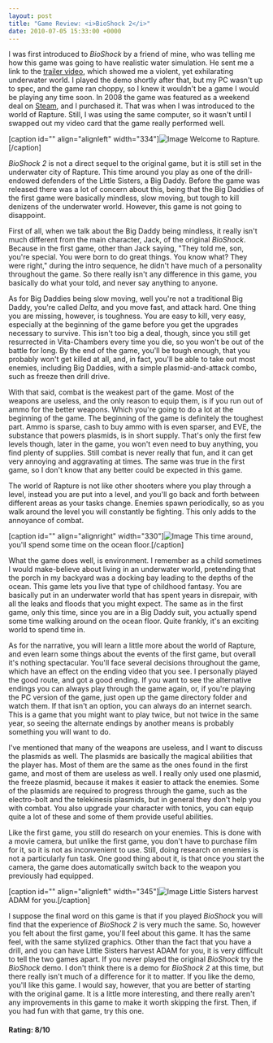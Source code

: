 ```yaml
---
layout: post
title: "Game Review: <i>BioShock 2</i>"
date: 2010-07-05 15:33:00 +0000
---
```

I was first introduced to <i>BioShock</i> by a friend of mine, who was telling me how this game was going to have realistic water simulation. He sent me a link to the <a href="http://www.gamespot.com/pc/action/bioshock/video/6158897/bioshock-official-trailer-1?tag=videos%3Btitle%3B4">trailer video</a>, which showed me a violent, yet exhilarating underwater world. I played the demo shortly after that, but my PC wasn't up to spec, and the game ran choppy, so I knew it wouldn't be a game I would be playing any time soon. In 2008 the game was featured as a weekend deal on <a href="http://www.steampowered.com">Steam</a>, and I purchased it. That was when I was introduced to the world of Rapture. Still, I was using the same computer, so it wasn't until I swapped out my video card that the game really performed well.

[caption id="" align="alignleft" width="334"]![Image](/https://www.jackeverett.com/rc_files/b/s/bshock21.JPG) Welcome to Rapture.[/caption]

<i>BioShock 2</i> is not a direct sequel to the original game, but it is still set in the underwater city of Rapture. This time around you play as one of the drill-endowed defenders of the Little Sisters, a Big Daddy. Before the game was released there was a lot of concern about this, being that the Big Daddies of the first game were basically mindless, slow moving, but tough to kill denizens of the underwater world. However, this game is not going to disappoint.

First of all, when we talk about the Big Daddy being mindless, it really isn't much different from the main character, Jack, of the original <i>BioShock</i>. Because in the first game, other than Jack saying, "They told me, son, you're special. You were born to do great things. You know what? They were right," during the intro sequence, he didn't have much of a personality throughout the game. So there really isn't any difference in this game, you basically do what your told, and never say anything to anyone.

As for Big Daddies being slow moving, well you're not a traditional Big Daddy, you're called <i>Delta</i>, and you move fast, and attack hard. One thing you are missing, however, is toughness. You are easy to kill, very easy, especially at the beginning of the game before you get the upgrades necessary to survive. This isn't too big a deal, though, since you still get resurrected in Vita-Chambers every time you die, so you won't be out of the battle for long. By the end of the game, you'll be tough enough, that you probably won't get killed at all, and, in fact, you'll be able to take out most enemies, including Big Daddies, with a simple plasmid-and-attack combo, such as freeze then drill drive.

With that said, combat is the weakest part of the game. Most of the weapons are useless, and the only reason to equip them, is if you run out of ammo for the better weapons. Which you're going to do a lot at the beginning of the game. The beginning of the game is definitely the toughest part. Ammo is sparse, cash to buy ammo with is even sparser, and EVE, the substance that powers plasmids, is in short supply. That's only the first few levels though, later in the game, you won't even need to buy anything, you find plenty of supplies. Still combat is never really that fun, and it can get very annoying and aggravating at times. The same was true in the first game, so I don't know that any better could be expected in this game.

The world of Rapture is not like other shooters where you play through a level, instead you are put into a level, and you'll go back and forth between different areas as your tasks change. Enemies spawn periodically, so as you walk around the level you will constantly be fighting. This only adds to the annoyance of combat.

[caption id="" align="alignright" width="330"]![Image](/https://www.jackeverett.com/rc_files/b/s/bshock22.JPG) This time around, you'll spend some time on the ocean floor.[/caption]

What the game does well, is environment. I remember as a child sometimes I would make-believe about living in an underwater world, pretending that the porch in my backyard was a docking bay leading to the depths of the ocean. This game lets you live that type of childhood fantasy. You are basically put in an underwater world that has spent years in disrepair, with all the leaks and floods that you might expect. The same as in the first game, only this time, since you are in a Big Daddy suit, you actually spend some time walking around on the ocean floor. Quite frankly, it's an exciting world to spend time in.

As for the narrative, you will learn a little more about the world of Rapture, and even learn some things about the events of the first game, but overall it's nothing spectacular. You'll face several decisions throughout the game, which have an effect on the ending video that you see. I personally played the good route, and got a good ending. If you want to see the alternative endings you can always play through the game again, or, if you're playing the PC version of the game, just open up the game directory folder and watch them. If that isn't an option, you can always do an internet search. This is a game that you might want to play twice, but not twice in the same year, so seeing the alternate endings by another means is probably something you will want to do.

I've mentioned that many of the weapons are useless, and I want to discuss the plasmids as well. The plasmids are basically the magical abilities that the player has. Most of them are the same as the ones found in the first game, and most of them are useless as well. I really only used one plasmid, the freeze plasmid, because it makes it easier to attack the enemies. Some of the plasmids are required to progress through the game, such as the electro-bolt and the telekinesis plasmids, but in general they don't help you with combat. You also upgrade your character with tonics, you can equip quite a lot of these and some of them provide useful abilities.

Like the first game, you still do research on your enemies. This is done with a movie camera, but unlike the first game, you don't have to purchase film for it, so it is not as inconvenient to use. Still, doing research on enemies is not a particularly fun task. One good thing about it, is that once you start the camera, the game does automatically switch back to the weapon you previously had equipped.

[caption id="" align="alignleft" width="345"]![Image](/https://www.jackeverett.com/rc_files/b/s/bshock23.JPG) Little Sisters harvest ADAM for you.[/caption]

I suppose the final word on this game is that if you played <i>BioShock</i> you will find that the experience of <i>BioShock 2</i> is very much the same. So, however you felt about the first game, you'll feel about this game. It has the same feel, with the same stylized graphics. Other than the fact that you have a drill, and you can have Little Sisters harvest ADAM for you, it is very difficult to tell the two games apart. If you never played the original <i>BioShock</i> try the <i>BioShock</i> demo. I don't think there is a demo for <i>BioShock 2</i> at this time, but there really isn't much of a difference for it to matter. If you like the demo, you'll like this game. I would say, however, that you are better of starting with the original game. It is a little more interesting, and there really aren't any improvements in this game to make it worth skipping the first. Then, if you had fun with that game, try this one.
<h4>Rating: 8/10</h4>
